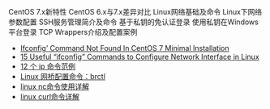 


CentOS 7.x新特性
CentOS 6.x与7.x差异对比
Linux网络基础及命令
Linux下网络参数配置
SSH服务管理简介及命令
基于私钥的免认证登录
使用私钥在Windows平台登录
TCP Wrappers介绍及配置案例

* [Ifconfig’ Command Not Found In CentOS 7 Minimal Installation](https://www.unixmen.com/ifconfig-command-found-centos-7-minimal-installation-quick-tip-fix/)
* [15 Useful “ifconfig” Commands to Configure Network Interface in Linux](https://www.tecmint.com/ifconfig-command-examples/)
* [12 个 ip 命令范例](https://linux.cn/article-9230-1.html)
* [Linux 网桥配置命令：brctl](https://www.iteye.com/blog/fp-moon-1468650)
* [linux nc命令使用详解](https://www.cnblogs.com/boluoboluo/p/6437787.html)
* [linux curl命令详解](https://www.cnblogs.com/kingle-study/p/9914125.html)

